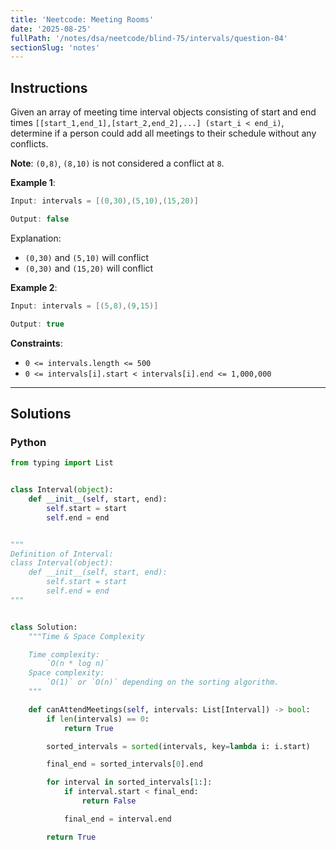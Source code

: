 ```yaml
---
title: 'Neetcode: Meeting Rooms'
date: '2025-08-25'
fullPath: '/notes/dsa/neetcode/blind-75/intervals/question-04'
sectionSlug: 'notes'
---
```


## Instructions

Given an array of meeting time interval objects consisting of start and end times `[[start_1,end_1],[start_2,end_2],...] (start_i < end_i)`, determine if a person could add all meetings to their schedule without any conflicts.

**Note**: `(0,8)`, `(8,10)` is not considered a conflict at `8`.

**Example 1**:

```java
Input: intervals = [(0,30),(5,10),(15,20)]

Output: false
```

Explanation:

- `(0,30)` and `(5,10)` will conflict
- `(0,30)` and `(15,20)` will conflict

**Example 2**:

```java
Input: intervals = [(5,8),(9,15)]

Output: true
```

**Constraints**:

- `0 <= intervals.length <= 500`
- `0 <= intervals[i].start < intervals[i].end <= 1,000,000`

---

## Solutions

### Python

```python
from typing import List


class Interval(object):
    def __init__(self, start, end):
        self.start = start
        self.end = end


"""
Definition of Interval:
class Interval(object):
    def __init__(self, start, end):
        self.start = start
        self.end = end
"""


class Solution:
    """Time & Space Complexity

    Time complexity:
        `O(n * log n)`
    Space complexity:
        `O(1)` or `O(n)` depending on the sorting algorithm.
    """

    def canAttendMeetings(self, intervals: List[Interval]) -> bool:
        if len(intervals) == 0:
            return True

        sorted_intervals = sorted(intervals, key=lambda i: i.start)

        final_end = sorted_intervals[0].end

        for interval in sorted_intervals[1:]:
            if interval.start < final_end:
                return False

            final_end = interval.end

        return True

```
